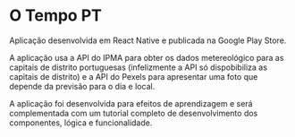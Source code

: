 <h1>O Tempo PT</h1>
<p>
Aplicação desenvolvida em React Native e publicada na Google Play Store.
</p>
<p>
A aplicação usa a API do IPMA para obter os dados metereológico para as capitais de distrito portuguesas (infelizmente a API só dispobibiliza as capitais de distrito) e a API do Pexels para apresentar uma foto que depende da previsão para o dia e local.
</p>
<p>
A aplicação foi desenvolvida para efeitos de aprendizagem e será complementada com um tutorial completo de desenvolvimento dos componentes, lógica e funcionalidade.
</p>